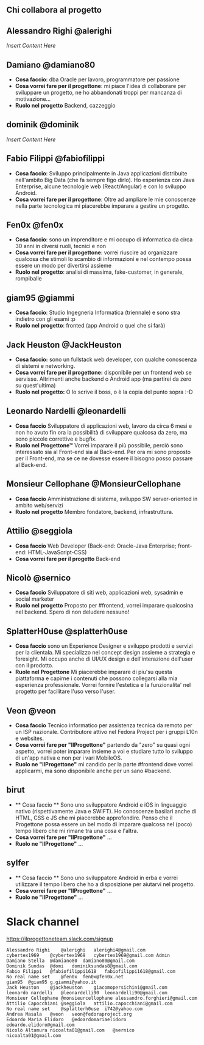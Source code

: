 ## Chi collabora al progetto

## Alessandro Righi @alerighi
*Insert Content Here*

## Damiano @damiano80
* **Cosa faccio**: dba Oracle per lavoro, programmatore per passione
* **Cosa vorrei fare per il progettone**: mi piace l'idea di collaborare per sviluppare un progetto, ne ho abbandonati troppi per mancanza di motivazione...
* **Ruolo nel progetto** Backend, cazzeggio 

## dominik @dominik 
*Insert Content Here*

## Fabio Filippi @fabiofilippi
* **Cosa faccio**: Sviluppo principalmente in Java applicazioni distribuite nell'ambito Big Data (che fa sempre figo dirlo). Ho esperienza con Java Enterprise,  alcune tecnologie web (React/Angular) e con lo sviluppo Android.
* **Cosa vorrei fare per il progettone**: Oltre ad ampliare le mie conoscenze nella parte tecnologica mi piacerebbe imparare a gestire un progetto.


## Fen0x @fen0x
* **Cosa faccio**: sono un imprenditore e mi occupo di informatica da circa 30 anni in diversi ruoli, tecnici e non
* **Cosa vorrei fare per il progettone**: vorrei riuscire ad organizzare qualcosa che stimoli lo scambio di informazioni e nel contempo possa essere un modo per divertirsi assieme
*  **Ruolo nel progetto**: analisi di massima, fake-customer, in generale, rompiballe


## giam95 @giammi 
* **Cosa faccio**: Studio Ingegneria Informatica (triennale) e sono stra indietro con gli esami :p
* **Ruolo nel progetto**: fronted (app Android o quel che si farà)

## Jack Heuston @JackHeuston
* **Cosa faccio:** sono un fullstack web developer, con qualche conoscenza di sistemi e networking.
* **Cosa vorrei fare per il progettone:** disponibile per un frontend web se servisse. Altrimenti anche backend o Android app (ma partirei da zero su quest'ultima)
* **Ruolo nel progetto:** O lo scrive il boss, o è la copia del punto sopra :-D

## Leonardo Nardelli @leonardelli 
* **Cosa faccio** Sviluppatore di applicazioni web, lavoro da circa 6 mesi e non ho avuto fin ora la possibilità di sviluppare qualcosa da zero, ma sono piccole correttive e bugfix.
* **Ruolo nel Progettone™** Vorrei imparare il più possibile, perciò sono interessato sia al Front-end sia al Back-end. Per ora mi sono proposto per il Front-end, ma se ce ne dovesse essere il bisogno posso passare al Back-end.

## Monsieur Cellophane @MonsieurCellophane
* **Cosa faccio** Amministrazione di sistema, sviluppo SW server-oriented in ambito web/servizi
* **Ruolo nel progetto** Membro fondatore, backend, infrastruttura. 

## Attilio @seggiola
* **Cosa faccio** Web Developer (Back-end: Oracle-Java Enterprise; front-end: HTML-JavaScript-CSS)
* **Cosa vorrei fare per il progetto** Back-end

## Nicolò @sernico
* **Cosa faccio** Sviluppatore di siti web, applicazioni web, sysadmin e social marketer
* **Ruolo nel progetto** Proposto per #frontend, vorrei imparare qualcosina nel backend. Spero di non deludere nessuno!

## SplatterH0use @splatterh0use
* **Cosa faccio** sono un Experience Designer e sviluppo prodotti e servizi per la clientala. Mi specializzo nel concept design assieme a strategia e foresight. Mi occupo anche di UI/UX design e dell'interazione dell'user con il prodotto.
* **Ruole nel Progettone** Mi piacerebbe imparare di piu'su questa piattaforma e capirne i contenuti che possono collegarsi alla mia esperienza professionale. Vorrei fornire l'estetica e la funzionalita' nel progetto per facilitare l'uso verso l'user. 

## Veon  @veon

* **Cosa faccio** Tecnico informatico per assistenza tecnica da remoto per un ISP nazionale. Contributore attivo nel Fedora Project per i gruppi L10n e websites.
* **Cosa vorrei fare per "IlProgettone"** partendo da "zero" su quasi ogni aspetto, vorrei poter imparare insieme a voi e studiare tutto lo sviluppo di un'app nativa e non per i vari MobileOS.
* **Ruolo ne "IlProgettone"** mi candido per la parte #frontend dove vorrei applicarmi, ma sono disponibile anche per un sano #backend.

## birut
* ** Cosa faccio ** Sono uno sviluppatore Android e iOS in linguaggio nativo (rispettivamente Java e SWIFT). 
Ho conoscenze basilari anche di HTML, CSS e JS che mi piacerebbe approfondire. Penso che il Progettone possa essere un bel modo di 
imparare qualcosa nel (poco) tempo libero che mi rimane tra una cosa e l'altra. 
* **Cosa vorrei fare per "IlProgettone"** ...
* **Ruolo ne "IlProgettone"** ...

## sylfer
* ** Cosa faccio ** Sono uno sviluppatore Android in erba e vorrei utilizzare il tempo libero che ho a disposizione per aiutarvi nel progetto.
* **Cosa vorrei fare per "IlProgettone"** ...
* **Ruolo ne "IlProgettone"** ...

# Slack channel

https://ilprogettoneteam.slack.com/signup


    Alessandro Righi	@alerighi	alerighi4@gmail.com
    cybertex1969	@cybertex1969	cybertex1969@gmail.com Admin
    Damiano Stella	@damiano80	damiano80@gmail.com
    Dominik Sundas	@domi	dominiksundas8@gmail.com
    Fabio Filippi	@fabiofilippi1618	fabiofilippi1618@gmail.com
    No real name set	@fen0x	fen0x@fen0x.net 
    giam95	@giam95	g.giammi@yahoo.it
    Jack Heuston	@jackheuston	giacomopersichini@gmail.com
    leonardo nardelli	@leonardelli90	leonardelli90@gmail.com
    Monsieur Cellophane	@monsieurcellophane	alessandro.forghieri@gmail.com
    Attilio Capocchiani	@seggiola	attilio.capocchiani@gmail.com
    No real name set	@splatterh0use	i742@yahoo.com
    Andrea Masala	@veon	veon@fedoraproject.org
	Edoardo Maria Elidoro   @edoardomariaelidoro   edoardo.elidoro@gmail.com
	Nicolò Altamura nicoalta01@gmail.com   @sernico            nicoalta01@gmail.com


 
 
